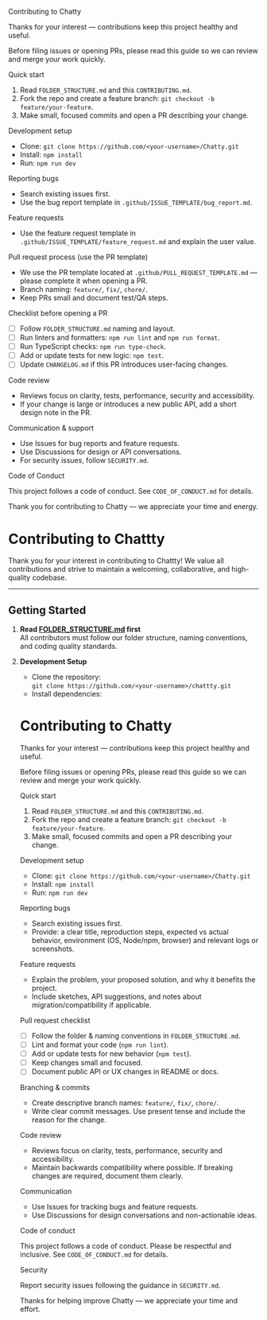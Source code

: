 Contributing to Chatty

Thanks for your interest — contributions keep this project healthy and useful.

Before filing issues or opening PRs, please read this guide so we can review and merge your work quickly.

Quick start

1. Read `FOLDER_STRUCTURE.md` and this `CONTRIBUTING.md`.
2. Fork the repo and create a feature branch: `git checkout -b feature/your-feature`.
3. Make small, focused commits and open a PR describing your change.

Development setup

- Clone: `git clone https://github.com/<your-username>/Chatty.git`
- Install: `npm install`
- Run: `npm run dev`

Reporting bugs

- Search existing issues first.
- Use the bug report template in `.github/ISSUE_TEMPLATE/bug_report.md`.

Feature requests

- Use the feature request template in `.github/ISSUE_TEMPLATE/feature_request.md` and explain the user value.

Pull request process (use the PR template)

- We use the PR template located at `.github/PULL_REQUEST_TEMPLATE.md` — please complete it when opening a PR.
- Branch naming: `feature/`, `fix/`, `chore/`.
- Keep PRs small and document test/QA steps.

Checklist before opening a PR

- [ ] Follow `FOLDER_STRUCTURE.md` naming and layout.
- [ ] Run linters and formatters: `npm run lint` and `npm run format`.
- [ ] Run TypeScript checks: `npm run type-check`.
- [ ] Add or update tests for new logic: `npm test`.
- [ ] Update `CHANGELOG.md` if this PR introduces user-facing changes.

Code review

- Reviews focus on clarity, tests, performance, security and accessibility.
- If your change is large or introduces a new public API, add a short design note in the PR.

Communication & support

- Use Issues for bug reports and feature requests.
- Use Discussions for design or API conversations.
- For security issues, follow `SECURITY.md`.

Code of Conduct

This project follows a code of conduct. See `CODE_OF_CONDUCT.md` for details.

Thank you for contributing to Chatty — we appreciate your time and energy.

# Contributing to Chattty

Thank you for your interest in contributing to Chattty! We value all contributions and strive to maintain a welcoming, collaborative, and high-quality codebase.

---

## Getting Started

1. **Read [FOLDER_STRUCTURE.md](FOLDER_STRUCTURE.md) first**  
   All contributors must follow our folder structure, naming conventions, and coding quality standards.

2. **Development Setup**
   - Clone the repository:  
     `git clone https://github.com/<your-username>/chattty.git`
   - Install dependencies:

   # Contributing to Chatty

   Thanks for your interest — contributions keep this project healthy and useful.

   Before filing issues or opening PRs, please read this guide so we can review and merge your work quickly.

   Quick start
   1. Read `FOLDER_STRUCTURE.md` and this `CONTRIBUTING.md`.
   2. Fork the repo and create a feature branch: `git checkout -b feature/your-feature`.
   3. Make small, focused commits and open a PR describing your change.

   Development setup
   - Clone: `git clone https://github.com/<your-username>/Chatty.git`
   - Install: `npm install`
   - Run: `npm run dev`

   Reporting bugs
   - Search existing issues first.
   - Provide: a clear title, reproduction steps, expected vs actual behavior, environment (OS, Node/npm, browser) and relevant logs or screenshots.

   Feature requests
   - Explain the problem, your proposed solution, and why it benefits the project.
   - Include sketches, API suggestions, and notes about migration/compatibility if applicable.

   Pull request checklist
   - [ ] Follow the folder & naming conventions in `FOLDER_STRUCTURE.md`.
   - [ ] Lint and format your code (`npm run lint`).
   - [ ] Add or update tests for new behavior (`npm test`).
   - [ ] Keep changes small and focused.
   - [ ] Document public API or UX changes in README or docs.

   Branching & commits
   - Create descriptive branch names: `feature/`, `fix/`, `chore/`.
   - Write clear commit messages. Use present tense and include the reason for the change.

   Code review
   - Reviews focus on clarity, tests, performance, security and accessibility.
   - Maintain backwards compatibility where possible. If breaking changes are required, document them clearly.

   Communication
   - Use Issues for tracking bugs and feature requests.
   - Use Discussions for design conversations and non-actionable ideas.

   Code of conduct

   This project follows a code of conduct. Please be respectful and inclusive. See `CODE_OF_CONDUCT.md` for details.

   Security

   Report security issues following the guidance in `SECURITY.md`.

   Thanks for helping improve Chatty — we appreciate your time and effort.
